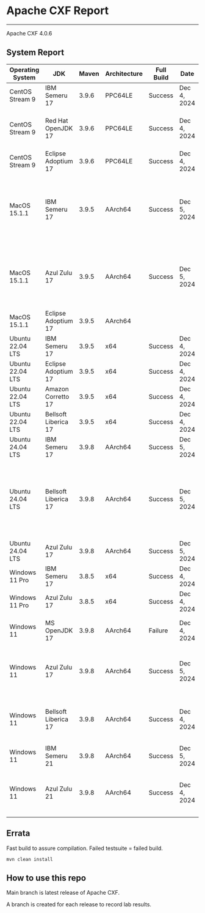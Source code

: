 # Apache CXF Report
--- 

Apache CXF 4.0.6

## System Report

| Operating System    | JDK       | Maven | Architecture | Full Build | Date  | Notes |
|---------------------|-----------|-------|--------------|------------|-------|-------|
| CentOS Stream 9     | IBM Semeru 17  | 3.9.6 | PPC64LE      | Success | Dec 4, 2024 | |
| CentOS Stream 9     | Red Hat OpenJDK 17  | 3.9.6 | PPC64LE      | Success | Dec 4, 2024 | Failed WS-Security System Test case |
| CentOS Stream 9     | Eclipse Adoptium 17  | 3.9.6 | PPC64LE      | Success | Dec 4, 2024 | |
| MacOS 15.1.1          | IBM Semeru 17  | 3.9.5 | AArch64      | Success | Dec 5, 2024 | WS-Discovery API and SSE Integration for Undertow had failed test cases. |
| MacOS 15.1.1          | Azul Zulu 17  | 3.9.5 | AArch64      | Success | Dec 5, 2024 | WS-Discovery API and SSE Integration for Tomcat had failed test cases. |
| MacOS 15.1.1          | Eclipse Adoptium 17  | 3.9.5 | AArch64      |  |  | |
| Ubuntu 22.04 LTS    | IBM Semeru 17  | 3.9.5 | x64      | Success | Dec 4, 2024 | |
| Ubuntu 22.04 LTS    | Eclipse Adoptium 17  | 3.9.5 | x64      | Success | Dec 4, 2024 | |
| Ubuntu 22.04 LTS    | Amazon Corretto 17  | 3.9.5 | x64      | Success | Dec 4, 2024 | |
| Ubuntu 22.04 LTS    | Bellsoft Liberica 17  | 3.9.5 | x64      | Success | Dec 4, 2024| |
| Ubuntu 24.04 LTS    | IBM Semeru 17  | 3.9.8 | AArch64      | Success | Dec 5, 2024 | |
| Ubuntu 24.04 LTS    | Bellsoft Liberica 17 | 3.9.8 | AArch64      | Success | Dec 5, 2024 | Severl test case failures, HttpClient 5, Distributed Tracing, and Transport Sys tests. |
| Ubuntu 24.04 LTS    | Azul Zulu 17  | 3.9.8 | AArch64      | Success | Dec 5, 2024 | |
| Windows 11 Pro      | IBM Semeru 17  | 3.8.5 | x64      | Success | Dec 4, 2024 |  |
| Windows 11 Pro      | Azul Zulu 17  | 3.8.5 | x64      | Success | Dec 4, 2024 | |
| Windows 11       | MS OpenJDK 17  | 3.9.8 | AArch64      | Failure | Dec 4, 2024 | Multiple modules failed test suites. |
| Windows 11       | Azul Zulu 17  | 3.9.8 | AArch64      | Success | Dec 5, 2024 | Distributed Tracing Integration System test case fail.|
| Windows 11       | Bellsoft Liberica 17  | 3.9.8 | AArch64      | Success | Dec 4, 2024 | Distributed Tracing Integration System test case fail. |
| Windows 11       | IBM Semeru 21  | 3.9.8 | AArch64      | Success | Dec 5, 2024 |  |
| Windows 11       | Azul Zulu 21  | 3.9.8 | AArch64      |  Success | Dec 4, 2024 | Distributed Tracing Integration System test case fail. |



## Errata


Fast build to assure compilation. Failed testsuite = failed build.
```
mvn clean install
```

## How to use this repo

Main branch is latest release of Apache CXF.

A branch is created for each release to record lab results.
